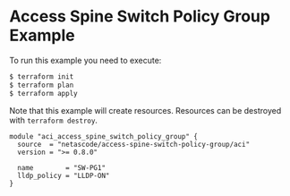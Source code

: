 <!-- BEGIN_TF_DOCS -->
# Access Spine Switch Policy Group Example

To run this example you need to execute:

```bash
$ terraform init
$ terraform plan
$ terraform apply
```

Note that this example will create resources. Resources can be destroyed with `terraform destroy`.

```hcl
module "aci_access_spine_switch_policy_group" {
  source  = "netascode/access-spine-switch-policy-group/aci"
  version = ">= 0.8.0"

  name        = "SW-PG1"
  lldp_policy = "LLDP-ON"
}
```
<!-- END_TF_DOCS -->